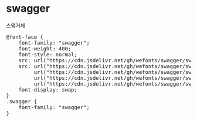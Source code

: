 # swagger
스웨거체

<pre>
@font-face {
    font-family: "swagger";
    font-weight: 400;
    font-style: normal;
    src: url("https://cdn.jsdelivr.net/gh/wefonts/swagger/swagger.eot");
    src: url("https://cdn.jsdelivr.net/gh/wefonts/swagger/swagger.eot?#iefix") format("embedded-opentype"),
         url("https://cdn.jsdelivr.net/gh/wefonts/swagger/swagger.woff2") format("woff2"),
         url("https://cdn.jsdelivr.net/gh/wefonts/swagger/swagger.woff") format("woff"),
         url("https://cdn.jsdelivr.net/gh/wefonts/swagger/swagger.ttf") format("truetype");
    font-display: swap;
} 
.swagger {
    font-family: "swagger";
}
</pre>
